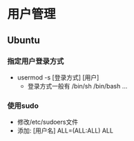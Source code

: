 <!--
 * @Author: Outsider
 * @Date: 2022-01-14 23:19:54
 * @LastEditors: Outsider
 * @LastEditTime: 2022-01-14 23:22:47
 * @Description: In User Settings Edit
 * @FilePath: \Notes\Linux\User.md
-->

# 用户管理

## Ubuntu
### 指定用户登录方式
- usermod -s [登录方式] [用户]
  - 登录方式一般有 /bin/sh /bin/bash ...

### 使用sudo 
- 修改/etc/sudoers文件
- 添加: [用户名] ALL=(ALL:ALL) ALL
